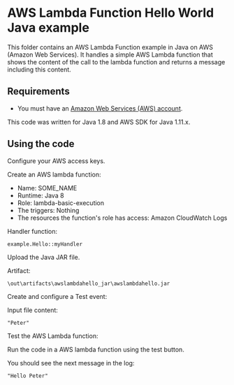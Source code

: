 # AWS Lambda Function Hello World Java example

This folder contains an AWS Lambda Function example in Java on AWS (Amazon Web Services).
It handles a simple AWS Lambda function that shows the content of the call to the lambda function and returns a message including this content.




## Requirements

* You must have an [Amazon Web Services (AWS) account](http://aws.amazon.com/).

This code was written for Java 1.8 and AWS SDK for Java 1.11.x.




## Using the code

Configure your AWS access keys.

Create an AWS lambda function:
* Name:    SOME_NAME
* Runtime: Java 8
* Role:    lambda-basic-execution
* The triggers: Nothing
* The resources the function's role has access: Amazon CloudWatch Logs

Handler function:

```
example.Hello::myHandler
```

Upload the Java JAR file.

Artifact:

```
\out\artifacts\awslambdahello_jar\awslambdahello.jar
```

Create and configure a Test event:

Input file content:

```
"Peter"
```

Test the AWS Lambda function:

Run the code in a AWS lambda function using the test button.

You should see the next message in the log:

```
"Hello Peter" 
```


